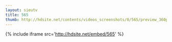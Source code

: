 ```yaml
---
layout: sieutv
title: 565
thumb: http://hdsite.net/contents/videos_screenshots/0/565/preview_360p.mp4.jpg
---
```

{% include iframe src='http://hdsite.net/embed/565' %}
 
